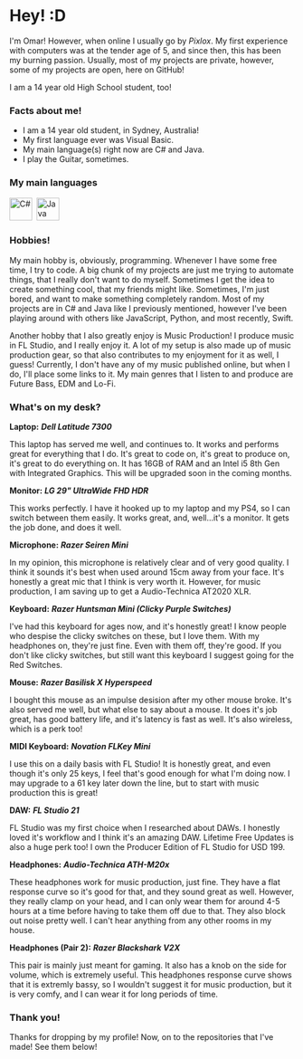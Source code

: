 # Hey! :D

I'm Omar! However, when online I usually go by *Pixlox*. My first experience with computers was at the tender age of 5, and since then, this has been my burning passion. Usually, most of my projects are private, however, some of my projects are open, here on GitHub!

I am a 14 year old High School student, too!

### Facts about me!

- I am a 14 year old student, in Sydney, Australia!
- My first language ever was Visual Basic.
- My main language(s) right now are C# and Java.
- I play the Guitar, sometimes.
   
### My main languages
<div>
  <img src="https://cdn.jsdelivr.net/gh/devicons/devicon/icons/csharp/csharp-original.svg"   title="C#" alt="C#" width="40" height="40"/>&nbsp;
  <img src="https://cdn.jsdelivr.net/gh/devicons/devicon/icons/java/java-original.svg"  title="Java" alt="Java" width="40" height="40"/>&nbsp;

### Hobbies!

My main hobby is, obviously, programming. Whenever I have some free time, I try to code. A big chunk of my projects are just me trying to automate things, that I really don't want to do myself. Sometimes I get the idea to create something cool, that my friends might like. Sometimes, I'm just bored, and want to make something completely random. Most of my projects are in C# and Java like I previously mentioned, however I've been playing around with others like JavaScript, Python, and most recently, Swift.

Another hobby that I also greatly enjoy is Music Production! I produce music in FL Studio, and I really enjoy it. A lot of my setup is also made up of music production gear, so that also contributes to my enjoyment for it as well, I guess! Currently, I don't have any of my music published online, but when I do, I'll place some links to it. My main genres that I listen to and produce are Future Bass, EDM and Lo-Fi.

### What's on my desk?

**Laptop:** ***Dell Latitude 7300***
   
This laptop has served me well, and continues to. It works and performs great for everything that I do. It's great to code on, it's great to produce on, it's great to do everything on. It has 16GB of RAM and an Intel i5 8th Gen with Integrated Graphics. This will be upgraded soon in the coming months.

**Monitor:** ***LG 29" UltraWide FHD HDR***
   
This works perfectly. I have it hooked up to my laptop and my PS4, so I can switch between them easily. It works great, and, well...it's a monitor. It gets the job done, and does it well.

**Microphone:** ***Razer Seiren Mini***
   
In my opinion, this microphone is relatively clear and of very good quality. I think it sounds it's best when used around 15cm away from your face. It's honestly a great mic that I think is very worth it. However, for music production, I am saving up to get a Audio-Technica AT2020 XLR.

**Keyboard:** ***Razer Huntsman Mini (Clicky Purple Switches)***
   
I've had this keyboard for ages now, and it's honestly great! I know people who despise the clicky switches on these, but I love them. With my headphones on, they're just fine. Even with them off, they're good. If you don't like clicky switches, but still want this keyboard I suggest going for the Red Switches.

**Mouse:** ***Razer Basilisk X Hyperspeed***
   
I bought this mouse as an impulse desision after my other mouse broke. It's also served me well, but what else to say about a mouse. It does it's job great, has good battery life, and it's latency is fast as well. It's also wireless, which is a perk too!

**MIDI Keyboard:** ***Novation FLKey Mini***
   
I use this on a daily basis with FL Studio! It is honestly great, and even though it's only 25 keys, I feel that's good enough for what I'm doing now. I may upgrade to a 61 key later down the line, but to start with music production this is great!

**DAW:** ***FL Studio 21***
   
FL Studio was my first choice when I researched about DAWs. I honestly loved it's workflow and I think it's an amazing DAW. Lifetime Free Updates is also a huge perk too! I own the Producer Edition of FL Studio for USD 199.

**Headphones:** ***Audio-Technica ATH-M20x***
   
These headphones work for music production, just fine. They have a flat response curve so it's good for that, and they sound great as well. However, they really clamp on your head, and I can only wear them for around 4-5 hours at a time before having to take them off due to that. They also block out noise pretty well. I can't hear anything from any other rooms in my house. 

**Headphones (Pair 2):** ***Razer Blackshark V2X***
   
This pair is mainly just meant for gaming. It also has a knob on the side for volume, which is extremely useful. This headphones response curve shows that it is extremly bassy, so I wouldn't suggest it for music production, but it is very comfy, and I can wear it for long periods of time.


### Thank you!

Thanks for dropping by my profile! Now, on to the repositories that I've made! See them below!


